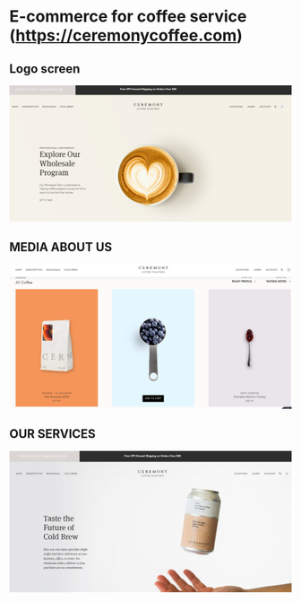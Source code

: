 # E-commerce for coffee service (https://ceremonycoffee.com)

## Logo screen
![alt text](https://github.com/codefan1125/ceremonycoffee-wp-shopify/blob/main/Screenshot_1.png?raw=true)
## MEDIA ABOUT US
![alt text](https://github.com/codefan1125/ceremonycoffee-wp-shopify/blob/main/Screenshot_2.png?raw=true)
## OUR SERVICES
![alt text](https://github.com/codefan1125/ceremonycoffee-wp-shopify/blob/main/Screenshot_3.png?raw=true)
